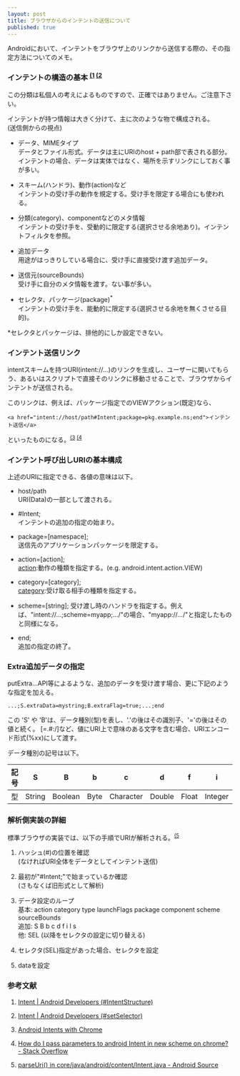 ```yaml
---
layout: post
title: ブラウザからのインテントの送信について
published: true
---
```




 
Androidにおいて、インテントをブラウザ上のリンクから送信する際の、その指定方法についてのメモ。

### インテントの構造の基本 <sup>[(1][1] [(2][2]</sup>

この分類は私個人の考えによるものですので、正確ではありません。ご注意下さい。

インテントが持つ情報は大きく分けて、主に次のような物で構成される。    
(送信側からの視点)

- データ、MIMEタイプ   
データとファイル形式。データは主にURIのhost + path部で表される部分。    
インテントの場合、データは実体ではなく、場所を示すリンクにしておく事が多い。

- スキーム(ハンドラ)、動作(action)など    
インテントの受け手の動作を規定する。受け手を限定する場合にも使われる。

- 分類(category)、componentなどのメタ情報     
インテントの受け手を、受動的に限定する(選択させる余地あり)。インテントフィルタを参照。

- 追加データ    
用途がはっきりしている場合に、受け手に直接受け渡す追加データ。

- 送信元(sourceBounds)    
受け手に自分のメタ情報を渡す。ない事が多い。

- セレクタ、パッケージ(package)<sup>*</sup>    
インテントの受け手を、能動的に限定する(選択させる余地を無くさせる目的)。

*セレクタとパッケージは、排他的にしか設定できない。

### インテント送信リンク

intentスキームを持つURI(intent://...)のリンクを生成し、ユーザーに開いてもらう、あるいはスクリプトで直接そのリンクに移動させることで、ブラウザからインテントが送信される。

このリンクは、例えば、パッケージ指定でのVIEWアクション(既定)なら、

	<a href="intent://host/path#Intent;package=pkg.example.ns;end">インテント送信</a>
    
といったものになる。<sup>[(3][3] [(4][4]</sup>


### インテント呼び出しURIの基本構成
  
上述のURIに指定できる、各値の意味は以下。

- host/path    
  URI(Data)の一部として渡される。

- \#Intent;    
  インテントの追加の指定の始まり。

- package=[namespace];    
  送信先のアプリケーションパッケージを限定する。

- action=[action];  
  [action](http://developer.android.com/guide/components/intents-filters.html#Building):動作の種類を指定する。(e.g. android.intent.action.VIEW)  

- category=[category];  
  [category](http://developer.android.com/guide/components/intents-filters.html#Building):受け取る相手の種類を指定する。

- scheme=[string];
  受け渡し時のハンドラを指定する。例えば、"intent://...;scheme=myapp;.../"の場合、"myapp://.../"と指定したものと同様になる。

- end;    
  追加の指定の終了。

### Extra追加データの指定

putExtra...API等によるような、追加のデータを受け渡す場合、更に下記のような指定を加える。

	...;S.extraData=mystring;B.extraFlag=true;...;end


この 'S' や 'B'は、データ種別(型)を表し、'.'の後はその識別子、'='の後はその値と続く。
[=.#:/]など、値にURI上で意味のある文字を含む場合、URIエンコード形式(%xx)にして渡す。

データ種別の記号は以下。

|記号|S     |B      |b   |c        |d     |f    |i      |l   |s    |
|----|------|-------|----|---------|------|-----|-------|----|-----|
| 型 |String|Boolean|Byte|Character|Double|Float|Integer|Long|Short|


### 解析側実装の詳細

標準ブラウザの実装では、以下の手順でURIが解析される。<sup>[(5][5]</sup>

1. ハッシュ(#)の位置を確認    
(なければURI全体をデータとしてインテント送信)

2. 最初が"#Intent;"で始まっているか確認    
(さもなくば旧形式として解析)

3. データ設定のループ    
    基本: action category type launchFlags package component scheme sourceBounds    
    追加: S B b c d f i l s    
    他: SEL (以降をセレクタの設定に切り替える)

4. セレクタ(SEL)指定があった場合、セレクタを設定
5. dataを設定

### 参考文献

1. [Intent | Android Developers (#IntentStructure)][1]

2. [Intent | Android Developers (#setSelector)][2]

3. [Android Intents with Chrome][3]

4. [How do I pass parameters to android Intent in new scheme on chrome? - Stack Overflow][4]

5. [parseUri() in core/java/android/content/Intent.java - Android Source][5]

[1]: http://developer.android.com/reference/android/content/Intent.html#IntentStructure
 "Intent | Android Developers (#IntentStructure)"
[2]: http://developer.android.com/reference/android/content/Intent.html#setSelector(android.content.Intent) "Intent | Android Developers (#setSelector)"
[3]: https://developer.chrome.com/multidevice/android/intents "Android Intents with Chrome"
[4]: http://stackoverflow.com/a/21304773 (How do I pass parameters to android Intent in new scheme on chrome? - Stack Overflow)

[5]: https://code.google.com/p/android-source-browsing/source/browse/core/java/android/content/Intent.java?repo=platform--frameworks--base "parseUri() in core/java/android/content/Intent.java - Android Source"

